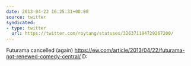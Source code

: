 ```yaml
---
date: 2013-04-22 16:25:31+00:00
source: twitter
syndicated:
- type: twitter
  url: https://twitter.com/roytang/statuses/326371194729267200/
---
```


Futurama cancelled (again) https://ew.com/article/2013/04/22/futurama-not-renewed-comedy-central/ D: